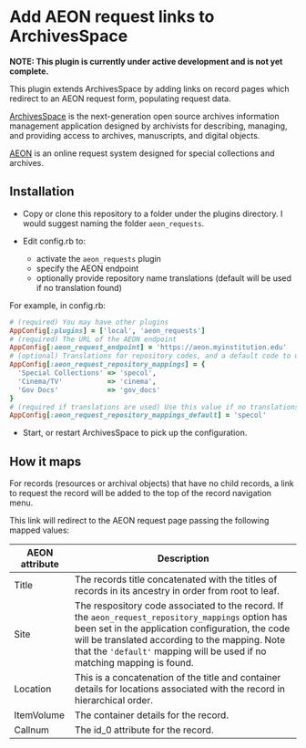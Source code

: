Add AEON request links to ArchivesSpace
=====================================

**NOTE: This plugin is currently under active development and is not yet complete.**

This plugin extends ArchivesSpace by adding links on record pages which redirect to an AEON request form, populating request data.

[ArchivesSpace](http://www.archivesspace.org/) is the next-generation open source archives information management application designed by archivists for describing, managing, and providing access to archives, manuscripts, and digital objects.

[AEON](http://www.atlas-sys.com/aeon/) is an online request system designed for special collections and archives.

## Installation

- Copy or clone this repository to a folder under the plugins directory. I would suggest naming the folder `aeon_requests`.

- Edit config.rb to:
  - activate the `aeon_requests` plugin
  - specify the AEON endpoint
  - optionally provide repository name translations (default will be used if no translation found)

For example, in config.rb:

```ruby
# (required) You may have other plugins
AppConfig[:plugins] = ['local', 'aeon_requests']
# (required) The URL of the AEON endpoint
AppConfig[:aeon_request_endpoint] = 'https://aeon.myinstitution.edu'
# (optional) Translations for repository codes, and a default code to use
AppConfig[:aeon_request_repository_mappings] = {
  'Special Collections' => 'specol',
  'Cinema/TV'           => 'cinema',
  'Gov Docs'            => 'gov_docs'
}
# (required if translations are used) Use this value if no translations found
AppConfig[:aeon_request_repository_mappings_default] = 'specol'
```

- Start, or restart ArchivesSpace to pick up the configuration.

## How it maps

For records (resources or archival objects) that have no child records, a link to request the record will be added to the top of the record navigation menu.

This link will redirect to the AEON request page passing the following mapped values:

AEON attribute  | Description
--------------- | -------------
Title           | The records title concatenated with the titles of records in its ancestry in order from root to leaf.
Site            | The respository code associated to the record. If the `aeon_request_repository_mappings` option has been set in the application configuration, the code will be translated according to the mapping. Note that the `'default'` mapping will be used if no matching mapping is found.
Location        | This is a concatenation of the title and container details for locations associated with the record in hierarchical order.
ItemVolume      | The container details for the record.
Callnum         | The id_0 attribute for the record.

